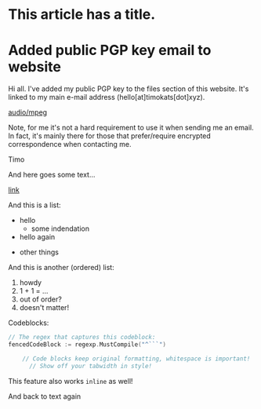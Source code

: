 # This article has a title.


# Added public PGP key email to website

Hi all. I've added my public PGP key to the files section of this website. It's linked to my main e-mail address (hello[at]timokats[dot]xyz).  

[audio/mpeg](https://www.native-instruments.com/fileadmin/ni_media/producer/koresoundpack/fm8transientattacks/audio/1_FM8ROXXS.mp3)

Note, for me it's not a hard requirement to use it when sending me an email. In fact, it's mainly there for those that prefer/require encrypted correspondence when contacting me. 

Timo

And here goes some text...

[link](https://timokats.xyz)

And this is a list:
- hello
  - some indendation
- hello again
* other things

And this is another (ordered) list:
1. howdy
2. 1 + 1 = ...
4. out of order?
5. doesn't matter!

Codeblocks:
```go
// The regex that captures this codeblock:
fencedCodeBlock := regexp.MustCompile("^```")

	// Code blocks keep original formatting, whitespace is important!
	  // Show off your tabwidth in style!
```

This feature also works `inline` as well!

And back to text again


